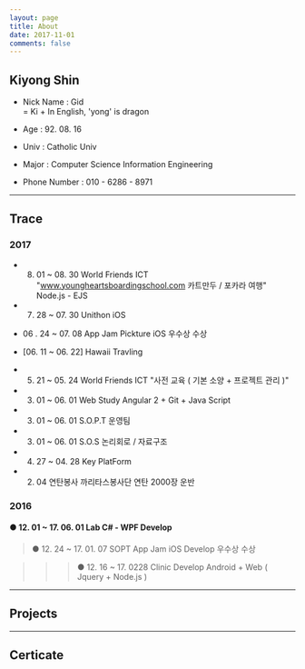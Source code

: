 ```yaml
---
layout: page
title: About 
date: 2017-11-01
comments: false
---
```

    
## Kiyong Shin

* Nick Name : Gid <br> = Ki + In English, 'yong' is dragon

* Age : 92. 08. 16

* Univ : Catholic Univ

* Major : Computer Science Information Engineering 

* Phone Number : 010 - 6286 - 8971


--- 

## Trace

### 2017

* 08. 01 ~ 08. 30	World Friends ICT 	"www.youngheartsboardingschool.com 카트만두 / 포카라 여행"	Node.js - EJS

* 07. 28 ~ 07. 30	Unithon	iOS	

* 06 . 24 ~ 07. 08	App Jam	Pickture iOS 우수상 수상	

* [06. 11 ~ 06. 22]	Hawaii	Travling	

* 05. 21 ~ 05. 24	World Friends ICT 	"사전 교육 ( 기본 소양 + 프로젝트 관리 )"	

* 03. 01 ~ 06. 01	Web Study	Angular 2 + Git + Java Script	

* 03. 01 ~ 06. 01	S.O.P.T 운영팀		

* 03. 01 ~ 06. 01	S.O.S   논리회로 / 자료구조	

* 04. 27 ~ 04. 28	Key PlatForm

* 02. 04 연탄봉사 	까리타스봉사단	 연탄 2000장 운반

### 2016

#### ● 12. 01 ~  17. 06. 01 Lab 	C# - WPF Develop	

> ● 12. 24 ~ 17. 01. 07 SOPT App Jam	iOS Develop 우수상 수상	

>>> ● 12. 16 ~ 17. 0228 Clinic Develop Android + Web ( Jquery + Node.js ) 		

---

## Projects



---


## Certicate
